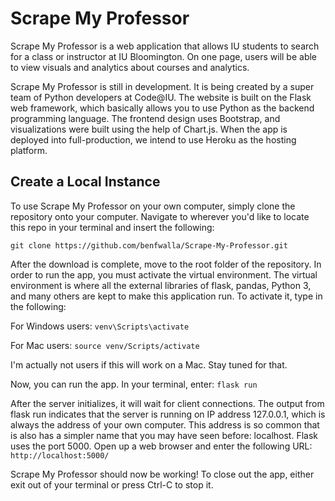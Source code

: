 # Scrape My Professor

Scrape My Professor is a web application that allows IU students to search
for a class or instructor at IU Bloomington. On one page, users will be 
able to view visuals and analytics about courses and analytics.

Scrape My Professor is still in development. It is being created by a super
team of Python developers at Code@IU. The website is built on the Flask web
framework, which basically allows you to use Python as the backend
programming language. The frontend design uses Bootstrap, and visualizations
were built using the help of Chart.js. When the app is deployed into
full-production, we intend to use Heroku as the hosting platform.

## Create a Local Instance
To use Scrape My Professor on your own computer, simply clone the repository
onto your computer. Navigate to wherever you'd like to locate this repo in
your terminal and insert the following:
```
git clone https://github.com/benfwalla/Scrape-My-Professor.git
```
After the download is complete, move to the root folder of the repository.
In order to run the app, you must activate the virtual environment. The 
virtual environment is where all the external libraries of flask,
pandas, Python 3, and many others are kept to make this application run.
To activate it, type in the following:

For Windows users: `venv\Scripts\activate`

For Mac users: `source venv/Scripts/activate`

I'm actually not users if this will work on a Mac. Stay tuned for that.

Now, you can run the app. In your terminal, enter: `flask run`

After the server initializes, it will wait for client connections. The 
output from flask run indicates that the server is running on IP address
127.0.0.1, which is always the address of your own computer. This 
address is so common that is also has a simpler name that you may have
seen before: localhost. Flask uses the port 5000. Open up a web browser
and enter the following URL: `http://localhost:5000/`

Scrape My Professor should now be working! To close out the app, either
exit out of your terminal or press Ctrl-C to stop it.